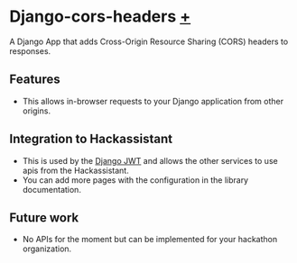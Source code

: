 # Django-cors-headers [+](https://pypi.org/project/django-cors-headers/)

A Django App that adds Cross-Origin Resource Sharing (CORS) headers to responses.

## Features

- This allows in-browser requests to your Django application from other origins.

## Integration to Hackassistant

- This is used by the [Django JWT](django_jwt_oidc.md) and allows the other services to use apis from the Hackassistant.
- You can add more pages with the configuration in the library documentation.

## Future work

- No APIs for the moment but can be implemented for your hackathon organization.

